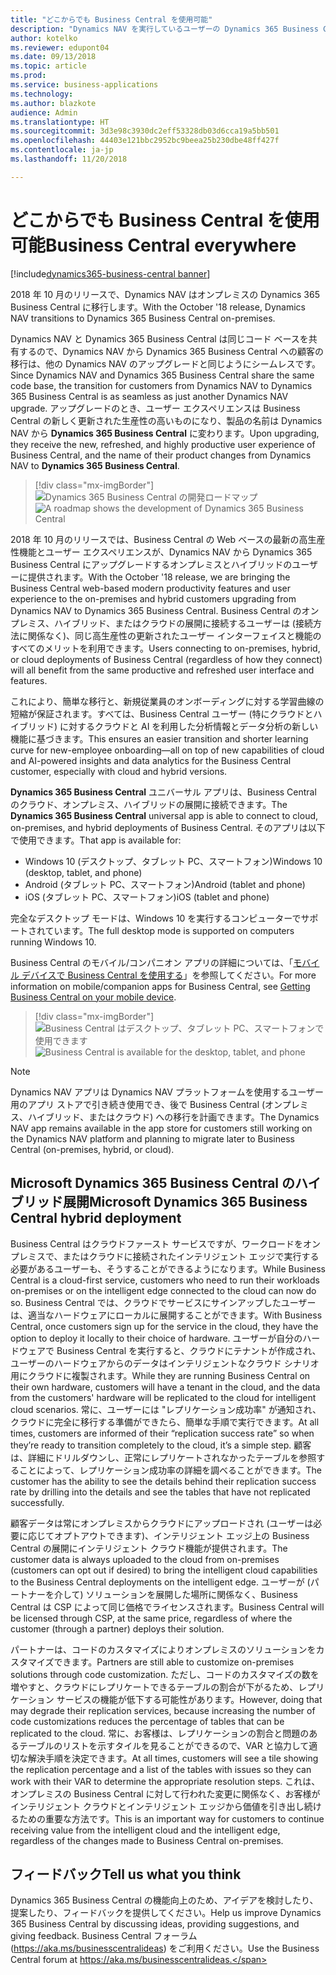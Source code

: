 ```yaml
---
title: "どこからでも Business Central を使用可能"
description: "Dynamics NAV を実行しているユーザーの Dynamics 365 Business Central への移行は、他の Dynamics NAV のアップグレードと同じようにシームレスです。"
author: kotelko
ms.reviewer: edupont04
ms.date: 09/13/2018
ms.topic: article
ms.prod: 
ms.service: business-applications
ms.technology: 
ms.author: blazkote
audience: Admin
ms.translationtype: HT
ms.sourcegitcommit: 3d3e98c3930dc2eff53328db03d6cca19a5bb501
ms.openlocfilehash: 44403e121bbc2952bc9beea25b230dbe48ff427f
ms.contentlocale: ja-jp
ms.lasthandoff: 11/20/2018

---
```

#  <a name="business-central-everywhere"></a><span data-ttu-id="cb7d7-103">どこからでも Business Central を使用可能</span><span class="sxs-lookup"><span data-stu-id="cb7d7-103">Business Central everywhere</span></span>

[!include[dynamics365-business-central banner](../includes/dynamics365-business-central.md)]

<span data-ttu-id="cb7d7-104">2018 年 10 月のリリースで、Dynamics NAV はオンプレミスの Dynamics 365 Business Central に移行します。</span><span class="sxs-lookup"><span data-stu-id="cb7d7-104">With the October '18 release, Dynamics NAV transitions to Dynamics 365 Business Central on-premises.</span></span>  

<span data-ttu-id="cb7d7-105">Dynamics NAV と Dynamics 365 Business Central は同じコード ベースを共有するので、Dynamics NAV から Dynamics 365 Business Central への顧客の移行は、他の Dynamics NAV のアップグレードと同じようにシームレスです。</span><span class="sxs-lookup"><span data-stu-id="cb7d7-105">Since Dynamics NAV and Dynamics 365 Business Central share the same code base, the transition for customers from Dynamics NAV to Dynamics 365 Business Central is as seamless as just another Dynamics NAV upgrade.</span></span> <span data-ttu-id="cb7d7-106">アップグレードのとき、ユーザー エクスペリエンスは Business Central の新しく更新された生産性の高いものになり、製品の名前は Dynamics NAV から **Dynamics 365 Business Central** に変わります。</span><span class="sxs-lookup"><span data-stu-id="cb7d7-106">Upon upgrading, they receive the new, refreshed, and highly productive user experience of Business Central, and the name of their product changes from Dynamics NAV to **Dynamics 365 Business Central**.</span></span>  

> [!div class="mx-imgBorder"]
> <span data-ttu-id="cb7d7-107">![Dynamics 365 Business Central の開発ロードマップ](media/dynamics-nav-transitions-dynamics365-business-central-premises-1.png "Dynamics 365 Business Central の開発ロードマップ")</span><span class="sxs-lookup"><span data-stu-id="cb7d7-107">![A roadmap shows the development of Dynamics 365 Business Central](media/dynamics-nav-transitions-dynamics365-business-central-premises-1.png "A roadmap shows the development of Dynamics 365 Business Central")</span></span>

<span data-ttu-id="cb7d7-108">2018 年 10 月のリリースでは、Business Central の Web ベースの最新の高生産性機能とユーザー エクスペリエンスが、Dynamics NAV から Dynamics 365 Business Central にアップグレードするオンプレミスとハイブリッドのユーザーに提供されます。</span><span class="sxs-lookup"><span data-stu-id="cb7d7-108">With the October '18 release, we are bringing the Business Central web-based modern productivity features and user experience to the on-premises and hybrid customers upgrading from Dynamics NAV to Dynamics 365 Business Central.</span></span> <span data-ttu-id="cb7d7-109">Business Central のオンプレミス、ハイブリッド、またはクラウドの展開に接続するユーザーは (接続方法に関係なく)、同じ高生産性の更新されたユーザー インターフェイスと機能のすべてのメリットを利用できます。</span><span class="sxs-lookup"><span data-stu-id="cb7d7-109">Users connecting to on-premises, hybrid, or cloud deployments of Business Central (regardless of how they connect) will all benefit from the same productive and refreshed user interface and features.</span></span>  

<span data-ttu-id="cb7d7-110">これにより、簡単な移行と、新規従業員のオンボーディングに対する学習曲線の短縮が保証されます。すべては、Business Central ユーザー (特にクラウドとハイブリッド) に対するクラウドと AI を利用した分析情報とデータ分析の新しい機能に基づきます。</span><span class="sxs-lookup"><span data-stu-id="cb7d7-110">This ensures an easier transition and shorter learning curve for new-employee onboarding—all on top of new capabilities of cloud and AI-powered insights and data analytics for the Business Central customer, especially with cloud and hybrid versions.</span></span>

<span data-ttu-id="cb7d7-111">**Dynamics 365 Business Central** ユニバーサル アプリは、Business Central のクラウド、オンプレミス、ハイブリッドの展開に接続できます。</span><span class="sxs-lookup"><span data-stu-id="cb7d7-111">The **Dynamics 365 Business Central** universal app is able to connect to cloud, on-premises, and hybrid deployments of Business Central.</span></span> <span data-ttu-id="cb7d7-112">そのアプリは以下で使用できます。</span><span class="sxs-lookup"><span data-stu-id="cb7d7-112">That app is available for:</span></span>

-   <span data-ttu-id="cb7d7-113">Windows 10 (デスクトップ、タブレット PC、スマートフォン)</span><span class="sxs-lookup"><span data-stu-id="cb7d7-113">Windows 10 (desktop, tablet, and phone)</span></span>
-   <span data-ttu-id="cb7d7-114">Android (タブレット PC、スマートフォン)</span><span class="sxs-lookup"><span data-stu-id="cb7d7-114">Android (tablet and phone)</span></span>
-   <span data-ttu-id="cb7d7-115">iOS (タブレット PC、スマートフォン)</span><span class="sxs-lookup"><span data-stu-id="cb7d7-115">iOS (tablet and phone)</span></span>  

<span data-ttu-id="cb7d7-116">完全なデスクトップ モードは、Windows 10 を実行するコンピューターでサポートされています。</span><span class="sxs-lookup"><span data-stu-id="cb7d7-116">The full desktop mode is supported on computers running Windows 10.</span></span>

<span data-ttu-id="cb7d7-117">Business Central のモバイル/コンパニオン アプリの詳細については、「[モバイル デバイスで Business Central を使用する](https://docs.microsoft.com/dynamics365/business-central/install-mobile-app)」を参照してください。</span><span class="sxs-lookup"><span data-stu-id="cb7d7-117">For more information on mobile/companion apps for Business Central, see [Getting Business Central on your mobile device](https://docs.microsoft.com/dynamics365/business-central/install-mobile-app).</span></span>

> [!div class="mx-imgBorder"]
> <span data-ttu-id="cb7d7-118">![Business Central はデスクトップ、タブレット PC、スマートフォンで使用できます](media/bc-everywhere.png "Business Central はデスクトップ、タブレット PC、スマートフォンで使用できます")</span><span class="sxs-lookup"><span data-stu-id="cb7d7-118">![Business Central is available for the desktop, tablet, and phone](media/bc-everywhere.png "Business Central is available for the desktop, tablet, and phone")</span></span>

> [!NOTE]
> <span data-ttu-id="cb7d7-119">Dynamics NAV アプリは Dynamics NAV プラットフォームを使用するユーザー用のアプリ ストアで引き続き使用でき、後で Business Central (オンプレミス、ハイブリッド、またはクラウド) への移行を計画できます。</span><span class="sxs-lookup"><span data-stu-id="cb7d7-119">The Dynamics NAV app remains available in the app store for customers still working on the Dynamics NAV platform and planning to migrate later to Business Central (on-premises, hybrid, or cloud).</span></span>  

## <a name="microsoft-dynamics-365-business-central-hybrid-deployment"></a><span data-ttu-id="cb7d7-120">Microsoft Dynamics 365 Business Central のハイブリッド展開</span><span class="sxs-lookup"><span data-stu-id="cb7d7-120">Microsoft Dynamics 365 Business Central hybrid deployment</span></span>

<span data-ttu-id="cb7d7-121">Business Central はクラウドファースト サービスですが、ワークロードをオンプレミスで、またはクラウドに接続されたインテリジェント エッジで実行する必要があるユーザーも、そうすることができるようになります。</span><span class="sxs-lookup"><span data-stu-id="cb7d7-121">While Business Central is a cloud-first service, customers who need to run their workloads on-premises or on the intelligent edge connected to the cloud can now do so.</span></span> <span data-ttu-id="cb7d7-122">Business Central では、クラウドでサービスにサインアップしたユーザーは、適当なハードウェアにローカルに展開することができます。</span><span class="sxs-lookup"><span data-stu-id="cb7d7-122">With Business Central, once customers sign up for the service in the cloud, they have the option to deploy it locally to their choice of hardware.</span></span> <span data-ttu-id="cb7d7-123">ユーザーが自分のハードウェアで Business Central を実行すると、クラウドにテナントが作成され、ユーザーのハードウェアからのデータはインテリジェントなクラウド シナリオ用にクラウドに複製されます。</span><span class="sxs-lookup"><span data-stu-id="cb7d7-123">While they are running Business Central on their own hardware, customers will have a tenant in the cloud, and the data from the customers' hardware will be replicated to the cloud for intelligent cloud scenarios.</span></span> <span data-ttu-id="cb7d7-124">常に、ユーザーには "レプリケーション成功率" が通知され、クラウドに完全に移行する準備ができたら、簡単な手順で実行できます。</span><span class="sxs-lookup"><span data-stu-id="cb7d7-124">At all times, customers are informed of their “replication success rate” so when they’re ready to transition completely to the cloud, it’s a simple step.</span></span>  <span data-ttu-id="cb7d7-125">顧客は、詳細にドリルダウンし、正常にレプリケートされなかったテーブルを参照することによって、レプリケーション成功率の詳細を調べることができます。</span><span class="sxs-lookup"><span data-stu-id="cb7d7-125">The customer has the ability to see the details behind their replication success rate by drilling into the details and see the tables that have not replicated successfully.</span></span>

<span data-ttu-id="cb7d7-126">顧客データは常にオンプレミスからクラウドにアップロードされ (ユーザーは必要に応じてオプトアウトできます)、インテリジェント エッジ上の Business Central の展開にインテリジェント クラウド機能が提供されます。</span><span class="sxs-lookup"><span data-stu-id="cb7d7-126">The customer data is always uploaded to the cloud from on-premises (customers can opt out if desired) to bring the intelligent cloud capabilities to the Business Central deployments on the intelligent edge.</span></span> <span data-ttu-id="cb7d7-127">ユーザーが (パートナーを介して) ソリューションを展開した場所に関係なく、Business Central は CSP によって同じ価格でライセンスされます。</span><span class="sxs-lookup"><span data-stu-id="cb7d7-127">Business Central will be licensed through CSP, at the same price, regardless of where the customer (through a partner) deploys their solution.</span></span>  

<span data-ttu-id="cb7d7-128">パートナーは、コードのカスタマイズによりオンプレミスのソリューションをカスタマイズできます。</span><span class="sxs-lookup"><span data-stu-id="cb7d7-128">Partners are still able to customize on-premises solutions through code customization.</span></span> <span data-ttu-id="cb7d7-129">ただし、コードのカスタマイズの数を増やすと、クラウドにレプリケートできるテーブルの割合が下がるため、レプリケーション サービスの機能が低下する可能性があります。</span><span class="sxs-lookup"><span data-stu-id="cb7d7-129">However, doing that may degrade their replication services, because increasing the number of code customizations reduces the percentage of tables that can be replicated to the cloud.</span></span> <span data-ttu-id="cb7d7-130">常に、お客様は、レプリケーションの割合と問題のあるテーブルのリストを示すタイルを見ることができるので、VAR と協力して適切な解決手順を決定できます。</span><span class="sxs-lookup"><span data-stu-id="cb7d7-130">At all times, customers will see a tile showing the replication percentage and a list of the tables with issues so they can work with their VAR to determine the appropriate resolution steps.</span></span> <span data-ttu-id="cb7d7-131">これは、オンプレミスの Business Central に対して行われた変更に関係なく、お客様がインテリジェント クラウドとインテリジェント エッジから価値を引き出し続けるための重要な方法です。</span><span class="sxs-lookup"><span data-stu-id="cb7d7-131">This is an important way for customers to continue receiving value from the intelligent cloud and the intelligent edge, regardless of the changes made to Business Central on-premises.</span></span>   

## <a name="tell-us-what-you-think"></a><span data-ttu-id="cb7d7-132">フィードバック</span><span class="sxs-lookup"><span data-stu-id="cb7d7-132">Tell us what you think</span></span>
<span data-ttu-id="cb7d7-133">Dynamics 365 Business Central の機能向上のため、アイデアを検討したり、提案したり、フィードバックを提供してください。</span><span class="sxs-lookup"><span data-stu-id="cb7d7-133">Help us improve Dynamics 365 Business Central by discussing ideas, providing suggestions, and giving feedback.</span></span> <span data-ttu-id="cb7d7-134">Business Central フォーラム (https://aka.ms/businesscentralideas) をご利用ください。</span><span class="sxs-lookup"><span data-stu-id="cb7d7-134">Use the Business Central forum at https://aka.ms/businesscentralideas.</span></span>

